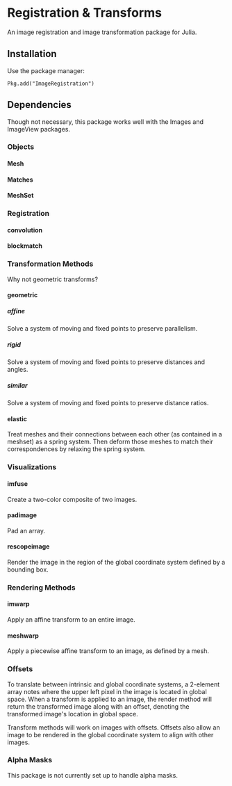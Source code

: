 # Registration & Transforms
An image registration and image transformation package for Julia.

## Installation
Use the package manager:

`Pkg.add("ImageRegistration")`

## Dependencies
Though not necessary, this package works well with the Images and ImageView 
packages.

### Objects
#### Mesh
#### Matches
#### MeshSet

### Registration
#### convolution
#### blockmatch

### Transformation Methods

Why not geometric transforms?

#### geometric
##### affine
Solve a system of moving and fixed points to preserve parallelism.
##### rigid
Solve a system of moving and fixed points to preserve distances and angles.
##### similar
Solve a system of moving and fixed points to preserve distance ratios.
#### elastic
Treat meshes and their connections between each other (as contained in a
meshset) as a spring system. Then deform those meshes to match their
correspondences by relaxing the spring system.

### Visualizations
#### imfuse
Create a two-color composite of two images.
#### padimage
Pad an array.
#### rescopeimage
Render the image in the region of the global coordinate system defined by a 
bounding box.

### Rendering Methods
#### imwarp
Apply an affine transform to an entire image.
#### meshwarp
Apply a piecewise affine transform to an image, as defined by a mesh.

### Offsets
To translate between intrinsic and global coordinate systems, a 2-element array
notes where the upper left pixel in the image is located in global space. When
a transform is applied to an image, the render method will return the
transformed image along with an offset, denoting the transformed image's
location in global space.

Transform methods will work on images with offsets. Offsets also allow an image
to be rendered in the global coordinate system to align with other images.

### Alpha Masks
This package is not currently set up to handle alpha masks.


